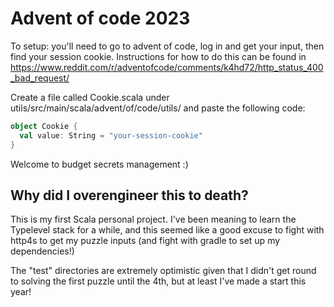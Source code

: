 # Advent of code 2023

To setup: you'll need to go to advent of code, log in and get your input, then find your session cookie.
Instructions for how to do this can be found in https://www.reddit.com/r/adventofcode/comments/k4hd72/http_status_400_bad_request/

Create a file called Cookie.scala under utils/src/main/scala/advent/of/code/utils/ and paste the following code:
```scala
object Cookie {
  val value: String = "your-session-cookie"
}
```
Welcome to budget secrets management :)

## Why did I overengineer this to death?

This is my first Scala personal project. I've been meaning to learn the Typelevel stack for a while, and this seemed like a good
excuse to fight with http4s to get my puzzle inputs (and fight with gradle to set up my dependencies!)

The "test" directories are extremely optimistic given that I didn't get round to solving the first puzzle until the 4th, but
at least I've made a start this year!